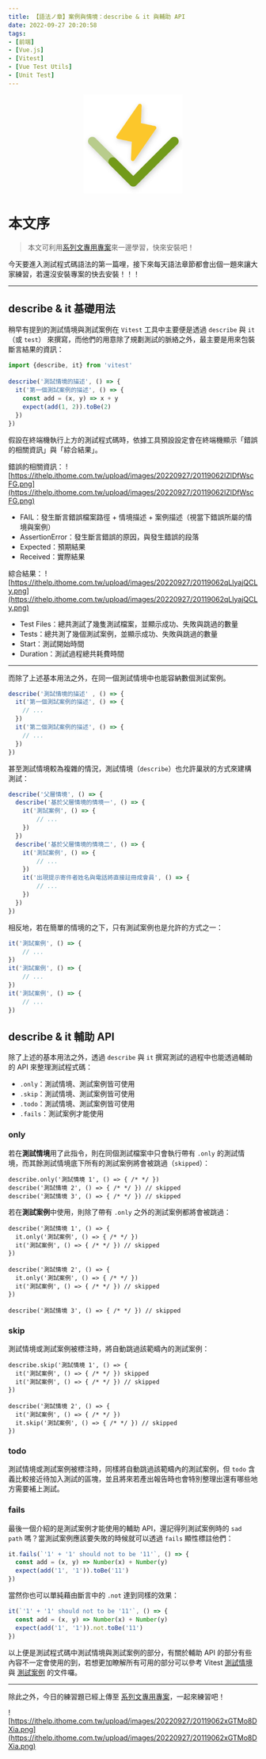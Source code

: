 ```yaml
---
title: 【語法ノ章】案例與情境：describe & it 與輔助 API
date: 2022-09-27 20:20:58
tags:
- [前端]
- [Vue.js]
- [Vitest]
- [Vue Test Utils]
- [Unit Test]
---
```


<div style="display:flex;justify-content:center;">
  <img style="object-fit:cover;" alt="vitest-logo" src='/images/vitest-logo.svg' width='200px' height='200px' />
</div>

# 本文序
> 本文可利用[系列文專用專案](https://ithelp.ithome.com.tw/articles/10292537)來一邊學習，快來安裝吧！

今天要進入測試程式碼語法的第一篇哩，接下來每天語法章節都會出個一題來讓大家練習，若還沒安裝專案的快去安裝！！！

<!-- more -->

---

## describe & it 基礎用法

稍早有提到的測試情境與測試案例在 `Vitest` 工具中主要便是透過 `describe` 與 `it`（或 `test`） 來撰寫，而他們的用意除了規劃測試的脈絡之外，最主要是用來包裝斷言結果的資訊：

```js
import {describe, it} from 'vitest'

describe('測試情境的描述', () => {
  it('第一個測試案例的描述', () => {
    const add = (x, y) => x + y
    expect(add(1, 2)).toBe(2)
  })
})
```

假設在終端機執行上方的測試程式碼時，依據工具預設設定會在終端機顯示「錯誤的相關資訊」與「綜合結果」。

錯誤的相關資訊：
![https://ithelp.ithome.com.tw/upload/images/20220927/20119062IZlDfWscFG.png](https://ithelp.ithome.com.tw/upload/images/20220927/20119062IZlDfWscFG.png)
- FAIL：發生斷言錯誤檔案路徑 + 情境描述 + 案例描述（視當下錯誤所屬的情境與案例）
- AssertionError：發生斷言錯誤的原因，與發生錯誤的段落
- Expected：預期結果
- Received：實際結果

綜合結果：
![https://ithelp.ithome.com.tw/upload/images/20220927/20119062qLlyajQCLy.png](https://ithelp.ithome.com.tw/upload/images/20220927/20119062qLlyajQCLy.png)
- Test Files：總共測試了幾隻測試檔案，並顯示成功、失敗與跳過的數量
- Tests：總共測了幾個測試案例，並顯示成功、失敗與跳過的數量
- Start：測試開始時間
- Duration：測試過程總共耗費時間

---

而除了上述基本用法之外，在同一個測試情境中也能容納數個測試案例。

```js
describe('測試情境的描述' , () => {
  it('第一個測試案例的描述', () => {
    // ...
  })
  it('第二個測試案例的描述', () => {
    // ...
  })
})
```

甚至測試情境較為複雜的情況，測試情境（`describe`）也允許巢狀的方式來建構測試：

```js
describe('父層情境', () => {
  describe('基於父層情境的情境一', () => {
    it('測試案例', () => {
        // ...
    })
  })
  describe('基於父層情境的情境二', () => {
    it('測試案例', () => {
        // ...
    })
    it('出現提示寄件者姓名與電話將直接註冊成會員', () => {
        // ...
    })
  })
})
```

相反地，若在簡單的情境的之下，只有測試案例也是允許的方式之一：

```js
it('測試案例', () => {
    // ...
})
it('測試案例', () => {
    // ...
})
it('測試案例', () => {
    // ...
})
```

## describe & it 輔助 API

除了上述的基本用法之外，透過 `describe` 與 `it` 撰寫測試的過程中也能透過輔助的 API 來整理測試程式碼：
- `.only`：測試情境、測試案例皆可使用
- `.skip`：測試情境、測試案例皆可使用
- `.todo`：測試情境、測試案例皆可使用
- `.fails`：測試案例才能使用

### only

若在**測試情境**用了此指令，則在同個測試檔案中只會執行帶有 `.only` 的測試情境，而其餘測試情境底下所有的測試案例將會被跳過（`skipped`）：

```
describe.only('測試情境 1', () => { /* */ })
describe('測試情境 2', () => { /* */ }) // skipped
describe('測試情境 3', () => { /* */ }) // skipped
```

若在**測試案例**中使用，則除了帶有 `.only` 之外的測試案例都將會被跳過：

```
describe('測試情境 1', () => {
  it.only('測試案例', () => { /* */ })
  it('測試案例', () => { /* */ }) // skipped
})

describe('測試情境 2', () => {
  it.only('測試案例', () => { /* */ })
  it('測試案例', () => { /* */ }) // skipped
})

describe('測試情境 3', () => { /* */ }) // skipped
```

### skip

測試情境或測試案例被標注時，將自動跳過該範疇內的測試案例：

```
describe.skip('測試情境 1', () => {
  it('測試案例', () => { /* */ }) skipped
  it('測試案例', () => { /* */ }) // skipped
})

describe('測試情境 2', () => {
  it('測試案例', () => { /* */ })
  it.skip('測試案例', () => { /* */ }) // skipped
})
```

### todo

測試情境或測試案例被標注時，同樣將自動跳過該範疇內的測試案例，但 `todo` 含義比較接近待加入測試的區塊，並且將來若產出報告時也會特別整理出還有哪些地方需要補上測試。

### fails

最後一個介紹的是測試案例才能使用的輔助 API，還記得列測試案例時的 `sad path` 嗎？當測試案例應該要失敗的時候就可以透過 `fails` 顯性標註他們：

```js
it.fails(`'1' + '1' should not to be '11'`, () => {
  const add = (x, y) => Number(x) + Number(y)
  expect(add('1', '1')).toBe('11')
})
```

當然你也可以單純藉由斷言中的 `.not` 達到同樣的效果：

```js
it(`'1' + '1' should not to be '11'`, () => {
  const add = (x, y) => Number(x) + Number(y)
  expect(add('1', '1')).not.toBe('11')
})
```

以上便是測試程式碼中測試情境與測試案例的部分，有關於輔助 API 的部分有些內容不一定會使用的到，若想更加瞭解所有可用的部分可以參考 Vitest [測試情境](https://vitest.dev/api/#describe) 與 [測試案例](https://vitest.dev/api/#test) 的文件囉。

---

除此之外，今日的練習題已經上傳至 [系列文專用專案](https://ithelp.ithome.com.tw/articles/10292537)，一起來練習吧！

![https://ithelp.ithome.com.tw/upload/images/20220927/20119062xGTMo8DXia.png](https://ithelp.ithome.com.tw/upload/images/20220927/20119062xGTMo8DXia.png)